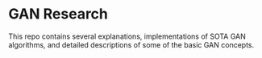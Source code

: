 # GAN Research

This repo contains several explanations, implementations of SOTA GAN algorithms, and detailed descriptions of some of the basic GAN concepts.
